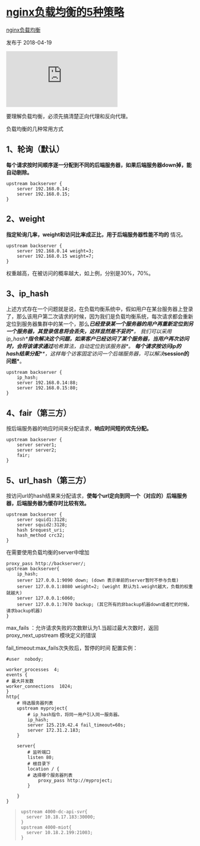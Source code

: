 # [nginx负载均衡的5种策略](https://segmentfault.com/a/1190000014483200)

[nginx](https://segmentfault.com/t/nginx)[负载均衡](https://segmentfault.com/t/负载均衡)

发布于 2018-04-19

![img](https://sponsor.segmentfault.com/lg.php?bannerid=0&campaignid=0&zoneid=25&loc=https%3A%2F%2Fsegmentfault.com%2Fa%2F1190000014483200&referer=https%3A%2F%2Fwww.google.com%2F&cb=445817e5f2)

要理解负载均衡，必须先搞清楚正向代理和反向代理。

负载均衡的几种常用方式

## 1、轮询（默认）

**每个请求按时间顺序逐一分配到不同的后端服务器，如果后端服务器down掉，能自动剔除。**

```
upstream backserver {
    server 192.168.0.14;
    server 192.168.0.15;
}
```

## 2、weight

**指定轮询几率，weight和访问比率成正比，用于后端服务器性能不均的**
情况。

```
upstream backserver {
    server 192.168.0.14 weight=3;
    server 192.168.0.15 weight=7;
}
```

权重越高，在被访问的概率越大，如上例，分别是30%，70%。

## 3、ip_hash

上述方式存在一个问题就是说，在负载均衡系统中，假如用户在某台服务器上登录了，那么该用户第二次请求的时候，因为我们是负载均衡系统，每次请求都会重新定位到服务器集群中的某一个，那么***已经登录某一个服务器的用户再重新定位到另一个服务器，其登录信息将会丢失，这样显然是不妥的\***。
我们可以采用***ip_hash\***指令解决这个问题，如果客户已经访问了某个服务器，当用户再次访问时，会将该请求通过***哈希算法，自动定位到该服务器\***。
**每个请求按访问ip的hash结果分配****，这样每个访客固定访问一个后端服务器，可以解决***session的问题\***。

```
upstream backserver {
    ip_hash;
    server 192.168.0.14:88;
    server 192.168.0.15:80;
}
```

## 4、fair（第三方）

按后端服务器的响应时间来分配请求，**响应时间短的优先分配。**

```
upstream backserver {
    server server1;
    server server2;
    fair;
}
```

## 5、url_hash（第三方）

按访问url的hash结果来分配请求，**使每个url定向到同一个（对应的）后端服务器，后端服务器为缓存时比较有效。**

```
upstream backserver {
    server squid1:3128;
    server squid2:3128;
    hash $request_uri;
    hash_method crc32;
}
```

在需要使用负载均衡的server中增加

```
proxy_pass http://backserver/; 
upstream backserver{ 
    ip_hash; 
    server 127.0.0.1:9090 down; (down 表示单前的server暂时不参与负载) 
    server 127.0.0.1:8080 weight=2; (weight 默认为1.weight越大，负载的权重就越大) 
    server 127.0.0.1:6060; 
    server 127.0.0.1:7070 backup; (其它所有的非backup机器down或者忙的时候，请求backup机器) 
} 
```

max_fails ：允许请求失败的次数默认为1.当超过最大次数时，返回proxy_next_upstream 模块定义的错误

fail_timeout:max_fails次失败后，暂停的时间
配置实例：

```nginx
#user  nobody;

worker_processes  4;
events {
# 最大并发数
worker_connections  1024;
}
http{
    # 待选服务器列表
    upstream myproject{
        # ip_hash指令，将同一用户引入同一服务器。
        ip_hash;
        server 125.219.42.4 fail_timeout=60s;
        server 172.31.2.183;
    }

    server{
        # 监听端口
        listen 80;
        # 根目录下
        location / {
        # 选择哪个服务器列表
            proxy_pass http://myproject;
        }

    }
}
```

> ```nginx
> upstream 4000-dc-api-svr{
> 	server 10.18.17.183:30000;
> }
> upstream 4000-miot{
> 	server 10.18.2.199:21003;
> }
> ```
>


